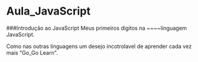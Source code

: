 # Aula_JavaScript
###Introdução ao JavaScript
Meus primeiros digitos na ~~~~linguagem JavaScript.

Como nas outras linguagens um desejo incotrolavel de aprender cada vez mais "Go_Go Learn".
